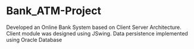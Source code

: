 # Bank_ATM-Project

Developed an Online Bank System based on Client Server Architecture. 
Client module was designed using JSwing. Data persistence implemented using Oracle Database
